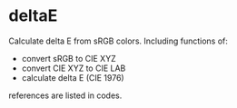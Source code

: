 # deltaE
Calculate delta E from sRGB colors. Including functions of:

- convert sRGB to CIE XYZ
- convert CIE XYZ to CIE LAB
- calculate delta E (CIE 1976)

references are listed in codes.
